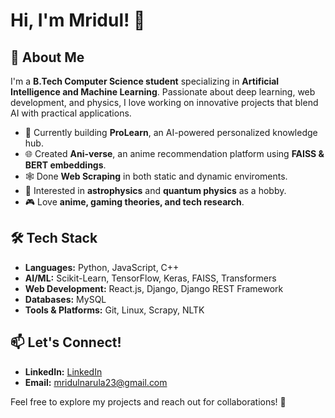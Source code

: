 # Hi, I'm Mridul! 👋

## 🚀 About Me
I'm a **B.Tech Computer Science student** specializing in **Artificial Intelligence and Machine Learning**. Passionate about deep learning, web development, and physics, I love working on innovative projects that blend AI with practical applications.

- 🔭 Currently building **ProLearn**, an AI-powered personalized knowledge hub.
- 🌐 Created **Ani-verse**, an anime recommendation platform using **FAISS & BERT embeddings**.
- 🕸️ Done **Web Scraping** in both static and dynamic enviroments.
- 📖 Interested in **astrophysics** and **quantum physics** as a hobby.
- 🎮 Love **anime, gaming theories, and tech research**.

## 🛠️ Tech Stack
- **Languages:** Python, JavaScript, C++
- **AI/ML:** Scikit-Learn, TensorFlow, Keras, FAISS, Transformers
- **Web Development:** React.js, Django, Django REST Framework
- **Databases:** MySQL
- **Tools & Platforms:** Git, Linux, Scrapy, NLTK

## 📫 Let's Connect!
- **LinkedIn:** [LinkedIn](https://www.linkedin.com/in/mridul-narula-55338524b/)
- **Email:** mridulnarula23@gmail.com

Feel free to explore my projects and reach out for collaborations! 🚀



<!---
Mridul-23/Mridul-23 is a ✨ special ✨ repository because its `README.md` (this file) appears on your GitHub profile.
You can click the Preview link to take a look at your changes.
--->
